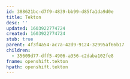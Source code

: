 ```yaml
---
id: 388621bc-d7f9-4839-bb99-d85fa1da9d0e
title: Tekton
desc: ''
updated: 1603922774724
created: 1603922774724
stub: true
parent: 4f3f4a54-ac7a-42d9-9124-32995af66b17
children:
  - 35609d77-dff5-4906-a356-c2daba102fe8
fname: openshift.tekton
hpath: openshift.tekton
---
```



